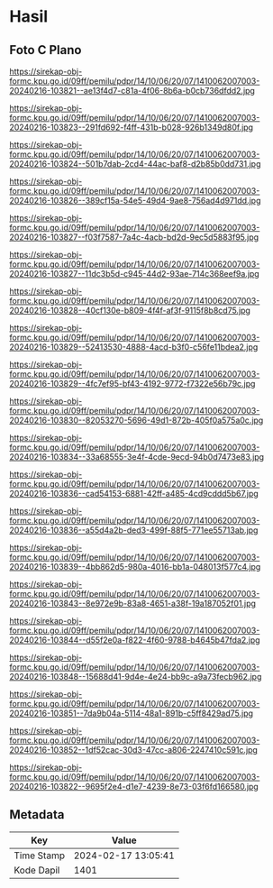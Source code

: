 # Hasil

## Foto C Plano

https://sirekap-obj-formc.kpu.go.id/09ff/pemilu/pdpr/14/10/06/20/07/1410062007003-20240216-103821--ae13f4d7-c81a-4f06-8b6a-b0cb736dfdd2.jpg

https://sirekap-obj-formc.kpu.go.id/09ff/pemilu/pdpr/14/10/06/20/07/1410062007003-20240216-103823--291fd692-f4ff-431b-b028-926b1349d80f.jpg

https://sirekap-obj-formc.kpu.go.id/09ff/pemilu/pdpr/14/10/06/20/07/1410062007003-20240216-103824--501b7dab-2cd4-44ac-baf8-d2b85b0dd731.jpg

https://sirekap-obj-formc.kpu.go.id/09ff/pemilu/pdpr/14/10/06/20/07/1410062007003-20240216-103826--389cf15a-54e5-49d4-9ae8-756ad4d971dd.jpg

https://sirekap-obj-formc.kpu.go.id/09ff/pemilu/pdpr/14/10/06/20/07/1410062007003-20240216-103827--f03f7587-7a4c-4acb-bd2d-9ec5d5883f95.jpg

https://sirekap-obj-formc.kpu.go.id/09ff/pemilu/pdpr/14/10/06/20/07/1410062007003-20240216-103827--11dc3b5d-c945-44d2-93ae-714c368eef9a.jpg

https://sirekap-obj-formc.kpu.go.id/09ff/pemilu/pdpr/14/10/06/20/07/1410062007003-20240216-103828--40cf130e-b809-4f4f-af3f-9115f8b8cd75.jpg

https://sirekap-obj-formc.kpu.go.id/09ff/pemilu/pdpr/14/10/06/20/07/1410062007003-20240216-103829--52413530-4888-4acd-b3f0-c56fe11bdea2.jpg

https://sirekap-obj-formc.kpu.go.id/09ff/pemilu/pdpr/14/10/06/20/07/1410062007003-20240216-103829--4fc7ef95-bf43-4192-9772-f7322e56b79c.jpg

https://sirekap-obj-formc.kpu.go.id/09ff/pemilu/pdpr/14/10/06/20/07/1410062007003-20240216-103830--82053270-5696-49d1-872b-405f0a575a0c.jpg

https://sirekap-obj-formc.kpu.go.id/09ff/pemilu/pdpr/14/10/06/20/07/1410062007003-20240216-103834--33a68555-3e4f-4cde-9ecd-94b0d7473e83.jpg

https://sirekap-obj-formc.kpu.go.id/09ff/pemilu/pdpr/14/10/06/20/07/1410062007003-20240216-103836--cad54153-6881-42ff-a485-4cd9cddd5b67.jpg

https://sirekap-obj-formc.kpu.go.id/09ff/pemilu/pdpr/14/10/06/20/07/1410062007003-20240216-103836--a55d4a2b-ded3-499f-88f5-771ee55713ab.jpg

https://sirekap-obj-formc.kpu.go.id/09ff/pemilu/pdpr/14/10/06/20/07/1410062007003-20240216-103839--4bb862d5-980a-4016-bb1a-048013f577c4.jpg

https://sirekap-obj-formc.kpu.go.id/09ff/pemilu/pdpr/14/10/06/20/07/1410062007003-20240216-103843--8e972e9b-83a8-4651-a38f-19a187052f01.jpg

https://sirekap-obj-formc.kpu.go.id/09ff/pemilu/pdpr/14/10/06/20/07/1410062007003-20240216-103844--d55f2e0a-f822-4f60-9788-b4645b47fda2.jpg

https://sirekap-obj-formc.kpu.go.id/09ff/pemilu/pdpr/14/10/06/20/07/1410062007003-20240216-103848--15688d41-9d4e-4e24-bb9c-a9a73fecb962.jpg

https://sirekap-obj-formc.kpu.go.id/09ff/pemilu/pdpr/14/10/06/20/07/1410062007003-20240216-103851--7da9b04a-5114-48a1-891b-c5ff8429ad75.jpg

https://sirekap-obj-formc.kpu.go.id/09ff/pemilu/pdpr/14/10/06/20/07/1410062007003-20240216-103852--1df52cac-30d3-47cc-a806-2247410c591c.jpg

https://sirekap-obj-formc.kpu.go.id/09ff/pemilu/pdpr/14/10/06/20/07/1410062007003-20240216-103822--9695f2e4-d1e7-4239-8e73-03f6fd166580.jpg


## Metadata

| Key        | Value               |
| ---------- | ------------------- |
| Time Stamp | 2024-02-17 13:05:41 |
| Kode Dapil | 1401                |



